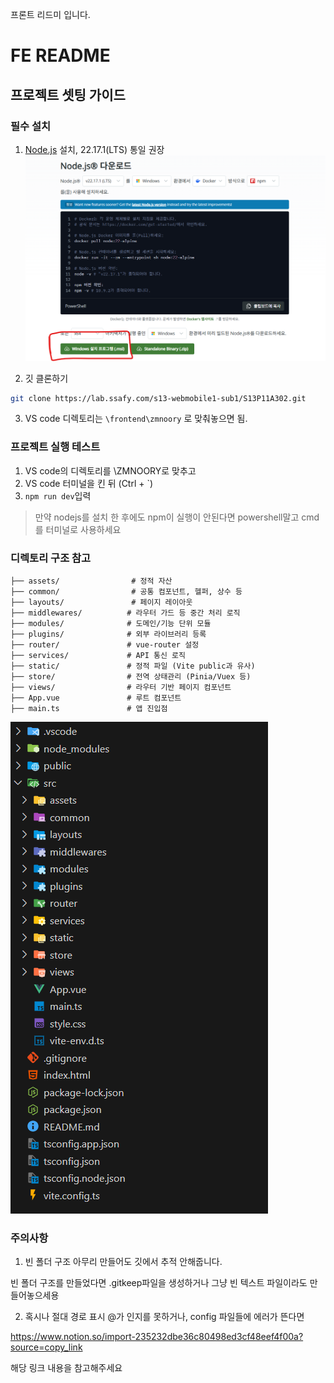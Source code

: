 프론트 리드미 입니다.
# FE README

## 프로젝트 셋팅 가이드
### 필수 설치
1. [Node.js](https://nodejs.org/ko) 설치, 22.17.1(LTS) 통일 권장
![alt text](readme_image/image.png)

2. 깃 클론하기

```bash 
git clone https://lab.ssafy.com/s13-webmobile1-sub1/S13P11A302.git
```

3. VS code 디렉토리는 ```\frontend\zmnoory``` 로 맞춰놓으면 됨.

### 프로젝트 실행 테스트
1. VS code의 디렉토리를 \ZMNOORY로 맞추고
2. VS code 터미널을 킨 뒤 (Ctrl + `)
3. ```npm run dev```입력

>  만약 nodejs를 설치 한 후에도 npm이 실행이 안된다면 powershell말고 cmd를 터미널로 사용하세요 

### 디렉토리 구조 참고
```src/
├── assets/                # 정적 자산
├── common/                # 공통 컴포넌트, 헬퍼, 상수 등
├── layouts/               # 페이지 레이아웃
├── middlewares/          # 라우터 가드 등 중간 처리 로직
├── modules/              # 도메인/기능 단위 모듈
├── plugins/              # 외부 라이브러리 등록
├── router/               # vue-router 설정
├── services/             # API 통신 로직
├── static/               # 정적 파일 (Vite public과 유사)
├── store/                # 전역 상태관리 (Pinia/Vuex 등)
├── views/                # 라우터 기반 페이지 컴포넌트
├── App.vue               # 루트 컴포넌트
├── main.ts               # 앱 진입점
```

![alt text](readme_image/image2.png)

### 주의사항
1. 빈 폴더 구조 아무리 만들어도 깃에서 추적 안해줍니다.

빈 폴더 구조를 만들었다면 .gitkeep파일을 생성하거나 그냥 빈 텍스트 파일이라도 만들어놓으세용

2. 혹시나 절대 경로 표시 @가 인지를 못하거나, config 파일들에 에러가 뜬다면

https://www.notion.so/import-235232dbe36c80498ed3cf48eef4f00a?source=copy_link

해당 링크 내용을 참고해주세요